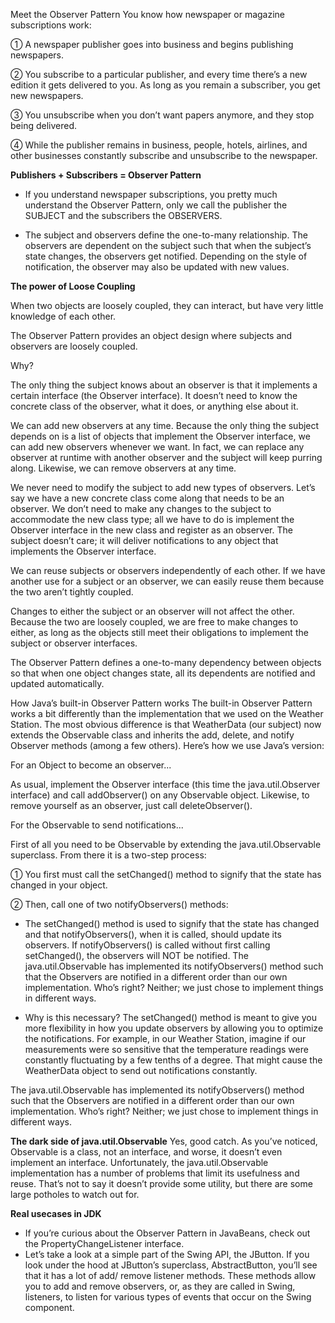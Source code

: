 Meet the Observer Pattern
You know how newspaper or magazine subscriptions work:

① A newspaper publisher goes into business and begins publishing newspapers.

② You subscribe to a particular publisher, and every time there’s a new edition it gets delivered to you. As long as you remain a subscriber, you get new newspapers.

③ You unsubscribe when you don’t want papers anymore, and they stop being delivered.

④ While the publisher remains in business, people, hotels, airlines, and other businesses constantly subscribe and unsubscribe to the newspaper.

**Publishers + Subscribers = Observer Pattern**

- If you understand newspaper subscriptions, you pretty much understand the Observer Pattern, only we call the publisher the SUBJECT and the subscribers the OBSERVERS.

- The subject and observers define the one-to-many relationship. The observers are dependent on the subject such that when the subject’s state changes, the observers get notified. Depending on the style of notification, the observer may also be updated with new values.

**The power of Loose Coupling**

When two objects are loosely coupled, they can interact, but have very little knowledge of each other.

The Observer Pattern provides an object design where subjects and observers are loosely coupled.

Why?

The only thing the subject knows about an observer is that it implements a certain interface (the Observer interface). It doesn’t need to know the concrete class of the observer, what it does, or anything else about it.<br />

We can add new observers at any time. Because the only thing the subject depends on is a list of objects that implement the Observer interface, we can add new observers whenever we want. In fact, we can replace any observer at runtime with another observer and the subject will keep purring along. Likewise, we can remove observers at any time.<br />

We never need to modify the subject to add new types of observers. Let’s say we have a new concrete class come along that needs to be an observer. We don’t need to make any changes to the subject to accommodate the new class type; all we have to do is implement the Observer interface in the new class and register as an observer. The subject doesn’t care; it will deliver notifications to any object that implements the Observer interface.<br />

We can reuse subjects or observers independently of each other. If we have another use for a subject or an observer, we can easily reuse them because the two aren’t tightly coupled.

Changes to either the subject or an observer will not affect the other. Because the two are loosely coupled, we are free to make changes to either, as long as the objects still meet their obligations to implement the subject or observer interfaces.<br />

The Observer Pattern defines a one-to-many dependency between objects so that when one object changes state, all its dependents are notified and updated automatically.<br />


How Java’s built-in Observer Pattern works
The built-in Observer Pattern works a bit differently than the implementation that we used on the Weather Station. The most obvious difference is that WeatherData (our subject) now extends the Observable class and inherits the add, delete, and notify Observer methods (among a few others). Here’s how we use Java’s version:

For an Object to become an observer...

As usual, implement the Observer interface (this time the java.util.Observer interface) and call addObserver() on any Observable object. Likewise, to remove yourself as an observer, just call deleteObserver().

For the Observable to send notifications...

First of all you need to be Observable by extending the java.util.Observable superclass. From there it is a two-step process:

① You first must call the setChanged() method to signify that the state has changed in your object.

② Then, call one of two notifyObservers() methods:

- The setChanged() method is used to signify that the state has changed and that notifyObservers(), when it is called, should update its observers. If notifyObservers() is called without first calling setChanged(), the observers will NOT be notified.
The java.util.Observable has implemented its notifyObservers() method such that the Observers are notified in a different order than our own implementation. Who’s right? Neither; we just chose to implement things in different ways.

- Why is this necessary? The setChanged() method is meant to give you more flexibility in how you update observers by allowing you to optimize the notifications. For example, in our Weather Station, imagine if our measurements were so sensitive that the temperature readings were constantly fluctuating by a few tenths of a degree. That might cause the WeatherData object to send out notifications constantly.

The java.util.Observable has implemented its notifyObservers() method such that the Observers are notified in a different order than our own implementation. Who’s right? Neither; we just chose to implement things in different ways.

**The dark side of java.util.Observable**
Yes, good catch. As you’ve noticed, Observable is a class, not an interface, and worse, it doesn’t even implement an interface. Unfortunately, the java.util.Observable implementation has a number of problems that limit its usefulness and reuse. That’s not to say it doesn’t provide some utility, but there are some large potholes to watch out for.

**Real usecases in JDK**
- If you’re curious about the Observer Pattern in JavaBeans, check out the PropertyChangeListener interface.
- Let’s take a look at a simple part of the Swing API, the JButton. If you look under the hood at JButton’s superclass, AbstractButton, you’ll see that it has a lot of add/ remove listener methods. These methods allow you to add and remove observers, or, as they are called in Swing, listeners, to listen for various types of events that occur on the Swing component.
